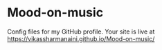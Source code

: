 # Mood-on-music
Config files for my GitHub profile.
Your site is live at https://vikassharmanaini.github.io/Mood-on-music/
